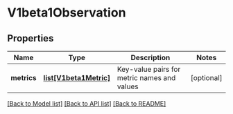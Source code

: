# V1beta1Observation

## Properties
Name | Type | Description | Notes
------------ | ------------- | ------------- | -------------
**metrics** | [**list[V1beta1Metric]**](V1beta1Metric.md) | Key-value pairs for metric names and values | [optional] 

[[Back to Model list]](../README.md#documentation-for-models) [[Back to API list]](../README.md#documentation-for-api-endpoints) [[Back to README]](../README.md)


